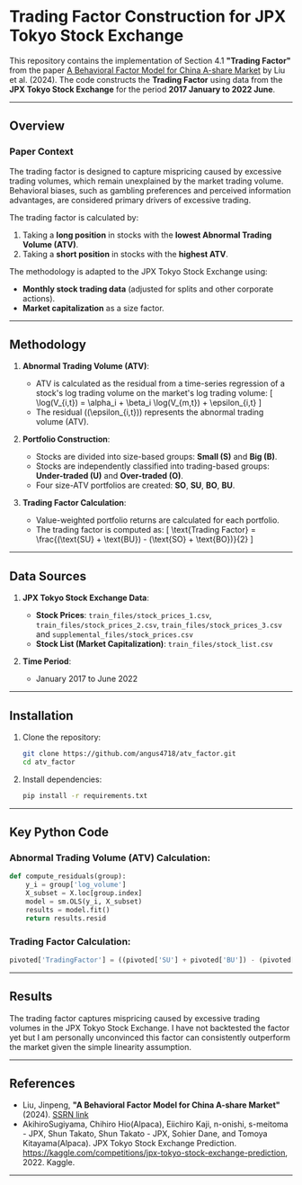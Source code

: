 # Trading Factor Construction for JPX Tokyo Stock Exchange

This repository contains the implementation of Section 4.1 **"Trading Factor"** from the paper [A Behavioral Factor Model for China A-share Market](https://ssrn.com/abstract=4134890) by Liu et al. (2024). The code constructs the **Trading Factor** using data from the **JPX Tokyo Stock Exchange** for the period **2017 January to 2022 June**.

---

## Overview

### **Paper Context**
The trading factor is designed to capture mispricing caused by excessive trading volumes, which remain unexplained by the market trading volume. Behavioral biases, such as gambling preferences and perceived information advantages, are considered primary drivers of excessive trading.

The trading factor is calculated by:
1. Taking a **long position** in stocks with the **lowest Abnormal Trading Volume (ATV)**.
2. Taking a **short position** in stocks with the **highest ATV**.

The methodology is adapted to the JPX Tokyo Stock Exchange using:
- **Monthly stock trading data** (adjusted for splits and other corporate actions).
- **Market capitalization** as a size factor.

---

## Methodology

1. **Abnormal Trading Volume (ATV)**:
   - ATV is calculated as the residual from a time-series regression of a stock's log trading volume on the market's log trading volume:
     \[
     \log(V_{i,t}) = \alpha_i + \beta_i \log(V_{m,t}) + \epsilon_{i,t}
     \]
   - The residual (\(\epsilon_{i,t}\)) represents the abnormal trading volume (ATV).

2. **Portfolio Construction**:
   - Stocks are divided into size-based groups: **Small (S)** and **Big (B)**.
   - Stocks are independently classified into trading-based groups: **Under-traded (U)** and **Over-traded (O)**.
   - Four size-ATV portfolios are created: **SO**, **SU**, **BO**, **BU**.

3. **Trading Factor Calculation**:
   - Value-weighted portfolio returns are calculated for each portfolio.
   - The trading factor is computed as:
     \[
     \text{Trading Factor} = \frac{(\text{SU} + \text{BU}) - (\text{SO} + \text{BO})}{2}
     \]

---

## Data Sources

1. **JPX Tokyo Stock Exchange Data**:
   - **Stock Prices**: `train_files/stock_prices_1.csv`, `train_files/stock_prices_2.csv`, `train_files/stock_prices_3.csv` and `supplemental_files/stock_prices.csv`
   - **Stock List (Market Capitalization)**: `train_files/stock_list.csv`

2. **Time Period**:
   - January 2017 to June 2022

---

## Installation

1. Clone the repository:
   ```bash
   git clone https://github.com/angus4718/atv_factor.git
   cd atv_factor
   ```

2. Install dependencies:
   ```bash
   pip install -r requirements.txt
   ```

---

## Key Python Code

### Abnormal Trading Volume (ATV) Calculation:
```python
def compute_residuals(group):
    y_i = group['log_volume']
    X_subset = X.loc[group.index]
    model = sm.OLS(y_i, X_subset)
    results = model.fit()
    return results.resid
```

### Trading Factor Calculation:
```python
pivoted['TradingFactor'] = ((pivoted['SU'] + pivoted['BU']) - (pivoted['SO'] + pivoted['BO'])) / 2
```

---

## Results

The trading factor captures mispricing caused by excessive trading volumes in the JPX Tokyo Stock Exchange. I have not backtested the factor yet but I am personally unconvinced this factor can consistently outperform the market given the simple linearity assumption.

---

## References

- Liu, Jinpeng, **"A Behavioral Factor Model for China A-share Market"** (2024). [SSRN link](https://ssrn.com/abstract=4134890)
- AkihiroSugiyama, Chihiro Hio(Alpaca), Eiichiro Kaji, n-onishi, s-meitoma - JPX, Shun Takato, Shun Takato - JPX, Sohier Dane, and Tomoya Kitayama(Alpaca). JPX Tokyo Stock Exchange Prediction. https://kaggle.com/competitions/jpx-tokyo-stock-exchange-prediction, 2022. Kaggle.
---